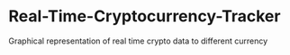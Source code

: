 # Real-Time-Cryptocurrency-Tracker
Graphical representation of real time crypto data to different currency
